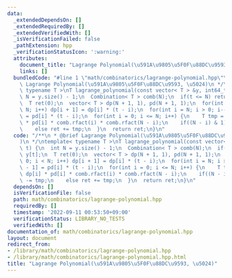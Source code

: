 ```yaml
---
data:
  _extendedDependsOn: []
  _extendedRequiredBy: []
  _extendedVerifiedWith: []
  _isVerificationFailed: false
  _pathExtension: hpp
  _verificationStatusIcon: ':warning:'
  attributes:
    document_title: "Lagrange Polynomial(\u591A\u9805\u5F0F\u88DC\u9593, \u5024)"
    links: []
  bundledCode: "#line 1 \"math/combinatorics/lagrange-polynomial.hpp\"\n/**\n * @brief\
    \ Lagrange Polynomial(\u591A\u9805\u5F0F\u88DC\u9593, \u5024)\n */\ntemplate<\
    \ typename T >\nT lagrange_polynomial(const vector< T > &y, int64_t t) {\n  int\
    \ N = y.size() - 1;\n  Combination< T > comb(N);\n  if(t <= N) return y[t];\n\
    \  T ret(0);\n  vector< T > dp(N + 1, 1), pd(N + 1, 1);\n  for(int i = 0; i <\
    \ N; i++) dp[i + 1] = dp[i] * (t - i);\n  for(int i = N; i > 0; i--) pd[i - 1]\
    \ = pd[i] * (t - i);\n  for(int i = 0; i <= N; i++) {\n    T tmp = y[i] * dp[i]\
    \ * pd[i] * comb.rfact(i) * comb.rfact(N - i);\n    if((N - i) & 1) ret -= tmp;\n\
    \    else ret += tmp;\n  }\n  return ret;\n}\n"
  code: "/**\n * @brief Lagrange Polynomial(\u591A\u9805\u5F0F\u88DC\u9593, \u5024\
    )\n */\ntemplate< typename T >\nT lagrange_polynomial(const vector< T > &y, int64_t\
    \ t) {\n  int N = y.size() - 1;\n  Combination< T > comb(N);\n  if(t <= N) return\
    \ y[t];\n  T ret(0);\n  vector< T > dp(N + 1, 1), pd(N + 1, 1);\n  for(int i =\
    \ 0; i < N; i++) dp[i + 1] = dp[i] * (t - i);\n  for(int i = N; i > 0; i--) pd[i\
    \ - 1] = pd[i] * (t - i);\n  for(int i = 0; i <= N; i++) {\n    T tmp = y[i] *\
    \ dp[i] * pd[i] * comb.rfact(i) * comb.rfact(N - i);\n    if((N - i) & 1) ret\
    \ -= tmp;\n    else ret += tmp;\n  }\n  return ret;\n}\n"
  dependsOn: []
  isVerificationFile: false
  path: math/combinatorics/lagrange-polynomial.hpp
  requiredBy: []
  timestamp: '2022-09-11 00:53:50+09:00'
  verificationStatus: LIBRARY_NO_TESTS
  verifiedWith: []
documentation_of: math/combinatorics/lagrange-polynomial.hpp
layout: document
redirect_from:
- /library/math/combinatorics/lagrange-polynomial.hpp
- /library/math/combinatorics/lagrange-polynomial.hpp.html
title: "Lagrange Polynomial(\u591A\u9805\u5F0F\u88DC\u9593, \u5024)"
---
```

